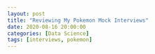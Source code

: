 ```yaml
---
layout: post
title: "Reviewing My Pokemon Mock Interviews"
date: 2020-08-16 20:00:00
categories: [Data Science]
tags: [interviews, pokemon]
---
```


